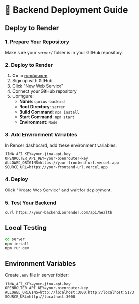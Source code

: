 # 🚀 Backend Deployment Guide

## Deploy to Render

### 1. Prepare Your Repository
Make sure your `server/` folder is in your GitHub repository.

### 2. Deploy to Render
1. Go to [render.com](https://render.com)
2. Sign up with GitHub
3. Click "New Web Service"
4. Connect your GitHub repository
5. Configure:
   - **Name**: `qurius-backend`
   - **Root Directory**: `server`
   - **Build Command**: `npm install`
   - **Start Command**: `npm start`
   - **Environment**: `Node`

### 3. Add Environment Variables
In Render dashboard, add these environment variables:
```env
JINA_API_KEY=your-jina-api-key
OPENROUTER_API_KEY=your-openrouter-key
ALLOWED_ORIGINS=https://your-frontend-url.vercel.app
SOURCE_URL=https://your-frontend-url.vercel.app
```

### 4. Deploy
Click "Create Web Service" and wait for deployment.

### 5. Test Your Backend
```bash
curl https://your-backend.onrender.com/api/health
```

## Local Testing
```bash
cd server
npm install
npm run dev
```

## Environment Variables
Create `.env` file in server folder:
```env
JINA_API_KEY=your-jina-api-key
OPENROUTER_API_KEY=your-openrouter-key
ALLOWED_ORIGINS=http://localhost:3000,http://localhost:5173
SOURCE_URL=http://localhost:3000
``` 